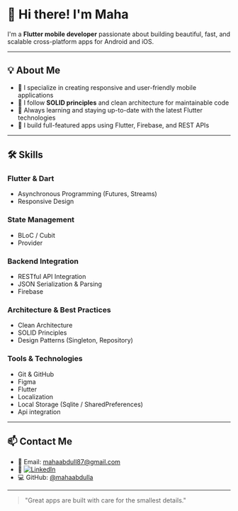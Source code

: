 # 👋 Hi there! I'm Maha

I'm a **Flutter mobile developer** passionate about building beautiful, fast, and scalable cross-platform apps for Android and iOS.

---

## 💡 About Me
- 📱 I specialize in creating responsive and user-friendly mobile applications
- 🧠 I follow **SOLID principles** and clean architecture for maintainable code
- 🚀 Always learning and staying up-to-date with the latest Flutter technologies
- 🔗 I build full-featured apps using Flutter, Firebase, and REST APIs

---

## 🛠️ Skills

### Flutter & Dart
- Asynchronous Programming (Futures, Streams)
- Responsive Design

### State Management
- BLoC / Cubit
- Provider
  

### Backend Integration
- RESTful API Integration
- JSON Serialization & Parsing
- Firebase

### Architecture & Best Practices
- Clean Architecture
- SOLID Principles
- Design Patterns (Singleton, Repository)

### Tools & Technologies
- Git & GitHub
- Figma
- Flutter
- Localization
- Local Storage (Sqlite / SharedPreferences)
- Api integration

---


## 📫 Contact Me

- 📧 Email: mahaabdull87@gmail.com  
- 💼 [![LinkedIn](https://img.shields.io/badge/LinkedIn-blue?logo=linkedin&style=flat-square)](https://www.linkedin.com/in/maha-alattas-1478a92a3?utm_source=share&utm_campaign=share_via&utm_content=profile&utm_medium=android_app)  
- 💻 GitHub: [@mahaabdulla](https://github.com/mahaabdulla)


---

> "Great apps are built with care for the smallest details."


<!---
mahaabdulla/mahaabdulla is a ✨ special ✨ repository because its `README.md` (this file) appears on your GitHub profile.
You can click the Preview link to take a look at your changes.
--->
